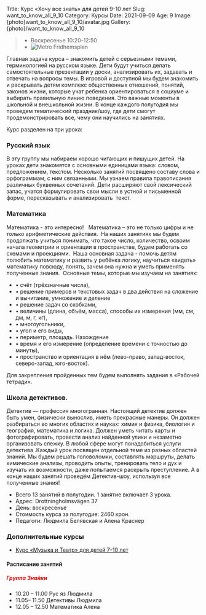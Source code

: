 Title: Курс «Хочу все знать» для детей 9-10 лет
Slug: want_to_know_all_9_10
Category: Курсы
Date: 2021-09-09
Age: 9
Image: {photo}want_to_know_all_9_10/avatar.jpg
Gallery: {photo}/want_to_know_all_9_10

> * Воскресенье 10:20-12:50
> * ![Metro]({static}/images/metro.png) Fridhemsplan

Главная задача курса – знакомить детей с серьезными темами, терминологией на русском языке. Дети будут учиться делать самостоятельные презентации у доски, анализировать их, задавать и отвечать на вопросы темы.
В игровой и доступной мы будем знакомить и раскрывать детям комплекс общественных отношений, понятий, законов жизни, которые учат ребенка ориентироваться в социуме и выбирать правильную линию поведения. Это важные моменты в школьной и внешкольной жизни.
В конце каждого полугодия мы проведем тематический праздник/шоу, где дети смогут продемонстрировать все, чему они научились на занятиях.

Курс разделен на три урока:

### Русский язык
В эту группу мы набираем хорошо читающих и пишущих детей.
На уроках дети знакомятся с основными единицами языка: словом, предложением, текстом. Несколько занятий посвящено составу слова и орфограммам, с ним связанными. Мы узнаем правила правописания различных буквенных сочетаний. Дети расширяют свой лексический запас, учатся формулировать свои мысли в устной и письменной форме, пересказывать и анализировать  текст.

### Математика

Математика - это интересно!  
Математика – это не только цифры и не только арифметические действия. 
На наших занятиях мы будем продолжать учиться понимать, что такое число, количество, освоим начала геометрии и ориентации в пространстве, будем работать со схемами и проекциями. 
Наша основная задача - помочь детям полюбить математику и развить у ребёнка логику, научиться «видеть» математику повсюду, понять, зачем она нужна и уметь применять полученные знания. 
Основные темы, которые мы изучаем на занятиях: 

* • счёт (трёхзначные числа), 
* • решение примеров и текстовых задач в два действия на сложение и вычитание, умножение и деление
* • решение задач со скобками, 
* • величины (длина, объём, масса), способы их измерения (мм, см, дм, м, г, кг), 
* • многоугольники, 
* • угол и его виды, 
* • периметр, площадь. Нахождение
* • время и его измерение (определение времени с точностью до минуты), 
* • пространство и ориентация в нём (лево-право, запад-восток, северо-запад, юго-восток). 

Для закрепления пройденных тем будем выполнять задания в «Рабочей тетради». 

### Школа детективов.  
Детектив — профессия многогранная. Настоящий детектив должен быть умен, физически вынослив, иметь прекрасные манеры. Он должен разбираться во многих областях и науках: химия и физика, биология и география, математика и логика. Должен уметь читать карты и фотографировать, провести анализ найденной улики и незаметно организовать слежку. В любой сфере могут понадобиться услуги детектива .Каждый урок посвящен отдельной теме из разных областей знаний. Мы будем решать головоломки, составлять маршруты, делать химические анализы, проводить опыты, тренировать тело и дух и изучать их возможности, даже попытаемся раскрыть преступление. А в конце наших занятий проведём Детектив-шоу, используя все полученные знания!

* Всего 13 занятий в полугодии. 1 занятие включает 3 урока.
* Адрес: Drottningholmsvägen 37 
* День:  воскресенье
* Стоимость курса за полугодие: 2460 крон.
* Педагоги: Людмила Белявская и Алена Краснер

### Дополнительные курсы
* [Курс «Музыка и Театр» для детей 7-10 лет]({filename}/courses/music_theater_7_10.md)

#### Расписание занятий
##### <span style="color:red">Группа Знайки</span>
* 10.20 – 11.00 Рус яз                Людмила
* 11.05– 11.50  Детективы   Людмила
* 12.05 – 12.50  Математика Алена
